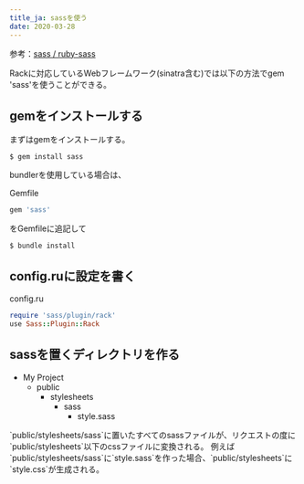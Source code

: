 ```yaml
---
title_ja: sassを使う
date: 2020-03-28
---
```

参考：[sass / ruby-sass](https://github.com/sass/ruby-sass)

Rackに対応しているWebフレームワーク(sinatra含む)では以下の方法でgem 'sass'を使うことができる。

## gemをインストールする
まずはgemをインストールする。

``` shell
$ gem install sass
```
bundlerを使用している場合は、

<p class="code-label">Gemfile</p>

``` ruby
gem 'sass'
```
をGemfileに追記して

``` shell
$ bundle install
```

## config.ruに設定を書く

<p class="code-label">config.ru</p>

```ruby
require 'sass/plugin/rack'
use Sass::Plugin::Rack
```

## sassを置くディレクトリを作る
<ul class="tree">
    <li><i class="fas fa-folder-open fa-fw"></i>My Project
        <ul>
            <li><i class="fas fa-folder-open fa-fw"></i>public
                <ul>
                    <li><i class="fas fa-folder-open fa-fw"></i>stylesheets
                        <ul>
                            <li><i class="fas fa-folder-open fa-fw"></i>sass
                                <ul>
                                    <li><i class="fab fa-sass"></i>style.sass</li>
                                </ul>
                            </li>
                        </ul>
                    </li>
                </ul>
            </li>
        </ul>
    </li>
</ul>
`public/stylesheets/sass`に置いたすべてのsassファイルが、リクエストの度に`public/stylesheets`以下のcssファイルに変換される。
例えば`public/stylesheets/sass`に`style.sass`を作った場合、`public/stylesheets`に`style.css`が生成される。
